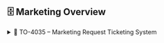 ## 🗄️ Marketing Overview ##
<details>
<summary>📁 TO-4035 – Marketing Request Ticketing System</summary>

📌 **Overview**  
Built a Jira Service project for Marketing to replace Google Forms/Sheets and manage design + execution requests.

📅 Start Date: June 2, 2025  
📅 Status: ⏳ In Progress (Waiting for Business Signoff)

🔹 **Features Implemented**
- Auto-assignment by request type.
- Approval flow for consumer vs client tickets.
- Slack integration for real-time alerts.

📊 **Form Fields Created**
| Field                       | Type       |
|----------------------------|------------|
| Design Asset Type          | Dropdown   |
| Audience                   | Dropdown   |
| Website Change Type        | Dropdown   |
| Email Send Required        | Yes/No     |

📈 Dashboards Built:
- Open MKT Tickets
- Avg Time to Completion
- Workload by Assignee

📂 [MKT Board](https://kindbody.atlassian.net/jira/servicedesk/projects/MKT/queues/custom/739) 
📂 [Link to Ticket]([https://kindbody.atlassian.net/jira/servicedesk/projects/MKT/queues/custom/739](https://github.com/SoloBows/Technical-Documentation/blob/1b261da8875cd9c40b8f120e7538b8636e2e8098/Jira%20Projects/Marketing/%5B%23TO-4035%5D%20Set%20up%20Jira%20for%20Marketing%20Request%20Ticketing%20System.pdf)) 
</details>
